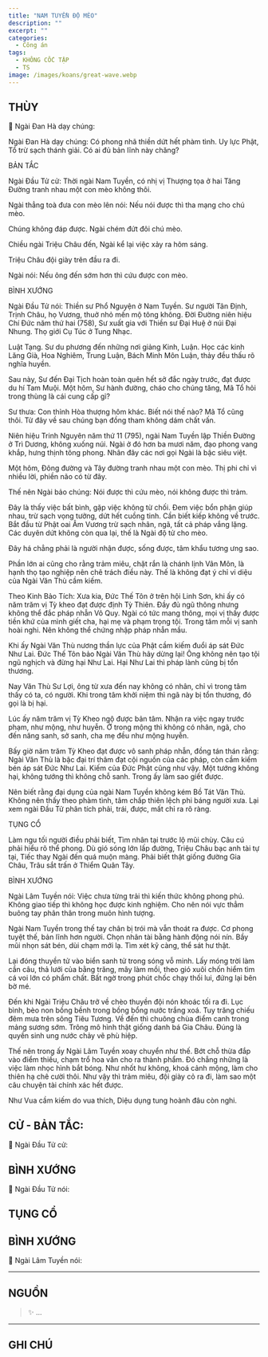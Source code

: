 ```yaml
---
title: "NAM TUYỀN ĐỘ MÈO"
description: ""
excerpt: ""
categories:
  - Công án
tags:
  - KHÔNG CỐC TẬP
  - TS 
image: /images/koans/great-wave.webp
---
```


## THÙY

📢 Ngài Đan Hà dạy chúng:



Ngài Đan Hà dạy chúng: Có phong nhã thiền dứt hết phàm tình. Uy lực Phật, Tổ trừ sạch thánh giải. Có ai đủ bản lĩnh này chăng?

BẢN TẮC

Ngài Đầu Tử cử: Thời ngài Nam Tuyền, có nhị vị Thượng tọa ở hai Tăng Đường tranh nhau một con mèo không thôi.

Ngài thẳng toà đưa con mèo lên nói: Nếu nói được thì tha mạng cho chú mèo.

Chúng không đáp được. Ngài chém đứt đôi chú mèo.

Chiều ngài Triệu Châu đến, Ngài kể lại việc xảy ra hôm sáng.

Triệu Châu đội giày trên đầu ra đi.

Ngài nói: Nếu ông đến sớm hơn thì cứu được con mèo.

BÌNH XƯỚNG

Ngài Đầu Tử nói: Thiền sư Phổ Nguyện ở Nam Tuyền. Sư người Tân Định, Trịnh Châu, họ Vương, thuở nhỏ mến mộ tông không. Đời Đường niên hiệu Chí Đức năm thứ hai (758), Sư xuất gia với Thiền sư Đại Huệ ở núi Đại Nhung. Thọ giới Cụ Túc ở Tung Nhạc.

Luật Tạng. Sư du phương đến những nơi giảng Kinh, Luận. Học các kinh Lăng Già, Hoa Nghiêm, Trung Luận, Bách Minh Môn Luận, thảy đều thấu rõ nghĩa huyền.

Sau này, Sư đến Đại Tịch hoàn toàn quên hết sở đắc ngày trước, đạt được du hí Tam Muội. Một hôm, Sư hành đường, cháo cho chúng tăng, Mã Tổ hỏi trong thùng là cái cung cấp gì?

Sư thưa: Con thỉnh Hòa thượng hôm khác. Biết nói thế nào? Mã Tổ cũng thôi. Từ đây về sau chúng bạn đồng tham không dám chất vấn.

Niên hiệu Trinh Nguyên năm thứ 11 (795), ngài Nam Tuyền lập Thiền Đường ở Trì Dương, không xuống núi. Ngài ở đó hơn ba mươi năm, đạo phong vang khắp, hưng thịnh tông phong. Nhân đây các nơi gọi Ngài là bậc siêu việt.

Một hôm, Đông đường và Tây đường tranh nhau một con mèo. Thị phi chỉ vì nhiều lời, phiền não có từ đây.

Thế nên Ngài bảo chúng: Nói được thì cứu mèo, nói không được thì trảm.

Đây là thấy việc bất bình, gặp việc không từ chối. Đem việc bổn phận giúp nhau, trừ sạch vọng tưởng, dứt hết cuồng tinh. Cần biết kiếp không về trước. Bắt đầu từ Phật oai Âm Vương trừ sạch nhân, ngã, tất cả pháp vắng lặng. Các duyên dứt không còn qua lại, thế là Ngài độ tử cho mèo.

Đây há chẳng phải là người nhận được, sống được, tâm khẩu tương ưng sao.

Phần lớn ai cũng cho rằng trảm miêu, chặt rắn là chánh lịnh Vân Môn, là hạnh thọ tạo nghiệp nên chê trách điều này. Thế là không đạt ý chỉ vi diệu của Ngài Văn Thù cầm kiếm.

Theo Kinh Bảo Tích: Xưa kia, Đức Thế Tôn ở trên hội Linh Sơn, khi ấy có năm trăm vị Tỳ kheo đạt được định Tỳ Thiên. Đầy đủ ngũ thông nhưng không thể đắc pháp nhẫn Vô Quy. Ngài có tức mang thông, mọi vị thấy được tiền khứ của mình giết cha, hại mẹ và phạm trọng tội. Trong tâm mỗi vị sanh hoài nghi. Nên không thể chứng nhập pháp nhẫn mầu.

Khi ấy Ngài Văn Thù nương thần lực của Phật cầm kiếm đuổi áp sát Đức Như Lai. Đức Thế Tôn bảo Ngài Văn Thù hãy dừng lại! Ông không nên tạo tội ngũ nghịch và đừng hại Như Lai. Hại Như Lai thì pháp lành cũng bị tổn thương.

Nay Văn Thù Sư Lợi, ông từ xưa đến nay không có nhân, chỉ vì trong tâm thấy có ta, có người. Khi trong tâm khởi niệm thì ngã này bị tổn thương, đó gọi là bị hại.

Lúc ấy năm trăm vị Tỳ Kheo ngộ được bản tâm. Nhận ra việc ngay trước phạm, như mộng, như huyễn. Ở trong mộng thì không có nhân, ngã, cho đến năng sanh, sở sanh, cha mẹ đều như mộng huyễn.

Bấy giờ năm trăm Tỳ Kheo đạt được vô sanh pháp nhẫn, đồng tán thán rằng: Ngài Văn Thù là bậc đại trí thâm đạt cội nguồn của các pháp, còn cầm kiếm bén áp sát Đức Như Lai. Kiếm của Đức Phật cũng như vậy. Một tướng không hại, không tướng thì không chỗ sanh. Trong ấy làm sao giết được.

Nên biết rằng đại dụng của ngài Nam Tuyền không kém Bồ Tát Văn Thù. Không nên thấy theo phàm tình, tâm chấp thiên lệch phi báng người xưa. Lại xem ngài Đầu Tử phân tích phải, trái, được, mất chỉ ra rõ ràng.

TỤNG CỔ

Làm ngu tối người điều phải biết,
Tìm nhân tại trước lộ mũi chùy.
Câu cú phải hiểu rõ thể phong.
Dù gió sóng lớn lấp đường,
Triệu Châu bạc anh tài tự tại,
Tiếc thay Ngài đến quá muộn màng.
Phải biết thật giống đường Gia Châu,
Trâu sắt trấn ở Thiểm Quân Tây.

BÌNH XƯỚNG

Ngài Lâm Tuyền nói: Việc chưa từng trải thì kiến thức không phong phú. Không giao tiếp thì không học được kinh nghiệm. Cho nên nói vực thẳm buông tay phân thân trong muôn hình tượng.

Ngài Nam Tuyền trong thế tay chân bị trói mà vẫn thoát ra được. Cơ phong tuyệt thế, bản lĩnh hơn người. Chọn nhân tài bằng hành động nói nín. Bầy mũi nhọn sát bén, dùi chạm mới lạ. Tìm xét kỹ càng, thể sát hư thật.

Lại đóng thuyền tử vào biển sanh tử trong sóng vỗ minh. Lấy móng trời làm cần câu, thả lưới của bằng trăng, mây làm mồi, theo gió xuôi chốn hiểm tìm cá voi lớn có phẩm chất. Bất ngờ trong phút chốc chạy thối lui, đứng lại bên bờ mé.

Đến khi Ngài Triệu Châu trở về chèo thuyền đội nón khoác tối ra đi. Lục bình, bèo non bồng bềnh trong bồng bổng nước trắng xoá. Tuy trăng chiếu đêm mưa trên sông Tiêu Tương. Về đến thì chuông chùa điểm canh trong mảng sương sớm. Trông mô hình thật giống danh bá Gia Châu. Đúng là quyền sinh ung nước chảy vẽ phù hiệp.

Thế nên trong ấy Ngài Lâm Tuyền xoay chuyển như thế. Bớt chỗ thừa đắp vào điểm thiếu, chạm trổ hoa văn cho ra thành phẩm. Đó chẳng những là việc làm nhọc hình bắt bóng. Như nhốt hư không, khoá cảnh mộng, làm cho thiên hạ chê cười thôi. Như vậy thì trảm miêu, đội giày cỏ ra đi, làm sao một câu chuyện tài chính xác hết được.

Như Vua cầm kiếm do vua thích,
Diệu dụng tung hoành đâu còn nghi.


## CỬ - BẢN TẮC:

📢 Ngài Đầu Tử cử:

> 

## BÌNH XƯỚNG

📢 Ngài Đầu Tử nói:



## TỤNG CỔ

> 

## BÌNH XƯỚNG

📢 Ngài Lâm Tuyền nói:



<hr class="blog-rule" />

## NGUỒN

> ✨ ...

<hr class="blog-rule" />

## GHI CHÚ

[^1]: ⭐️ <a href="/masters/Shaoshan-Huanpu" target="_blank">🔗 TS </a>
